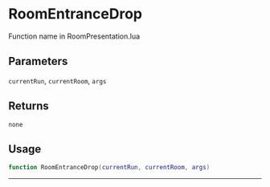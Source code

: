 # RoomEntranceDrop
Function name in RoomPresentation.lua
## Parameters
`currentRun`, `currentRoom`, `args`
## Returns
`none`
## Usage
```lua
function RoomEntranceDrop(currentRun, currentRoom, args)
```
---
